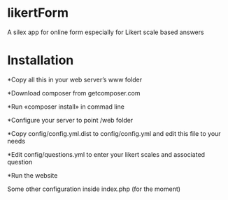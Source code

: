likertForm
==========

A silex app for online form especially for Likert scale based answers

Installation
============

*Copy all this in your web server’s www folder

*Download composer from getcomposer.com

*Run «composer install» in commad line

*Configure your server to point /web folder

*Copy config/config.yml.dist to config/config.yml and edit this file to your needs

*Edit config/questions.yml to enter your likert scales and associated question

*Run the website


Some other configuration inside index.php (for the moment)